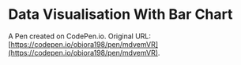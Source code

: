 # Data Visualisation With Bar Chart

A Pen created on CodePen.io. Original URL: [https://codepen.io/obiora198/pen/mdvemVR](https://codepen.io/obiora198/pen/mdvemVR).

